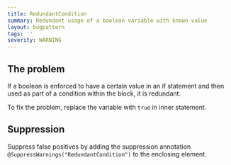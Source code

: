 ```yaml
---
title: RedundantCondition
summary: Redundant usage of a boolean variable with known value
layout: bugpattern
tags: ''
severity: WARNING
---
```


<!--
*** AUTO-GENERATED, DO NOT MODIFY ***
To make changes, edit the @BugPattern annotation or the explanation in docs/bugpattern.
-->


## The problem
If a boolean is enforced to have a certain value in an if statement and then
used as part of a condition within the block, it is redundant.

To fix the problem, replace the variable with `true` in inner statement.

## Suppression
Suppress false positives by adding the suppression annotation `@SuppressWarnings("RedundantCondition")` to the enclosing element.

